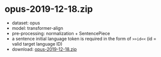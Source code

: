 # opus-2019-12-18.zip

* dataset: opus
* model: transformer-align
* pre-processing: normalization + SentencePiece
* a sentence initial language token is required in the form of `>>id<<` (id = valid target language ID)
* download: [opus-2019-12-18.zip](https://object.pouta.csc.fi/OPUS-MT-models/de+nl+fy+af+da+fo+is+no+nb+nn+sv-de+nl+fy+af+da+fo+is+no+nb+nn+sv/opus-2019-12-18.zip)
